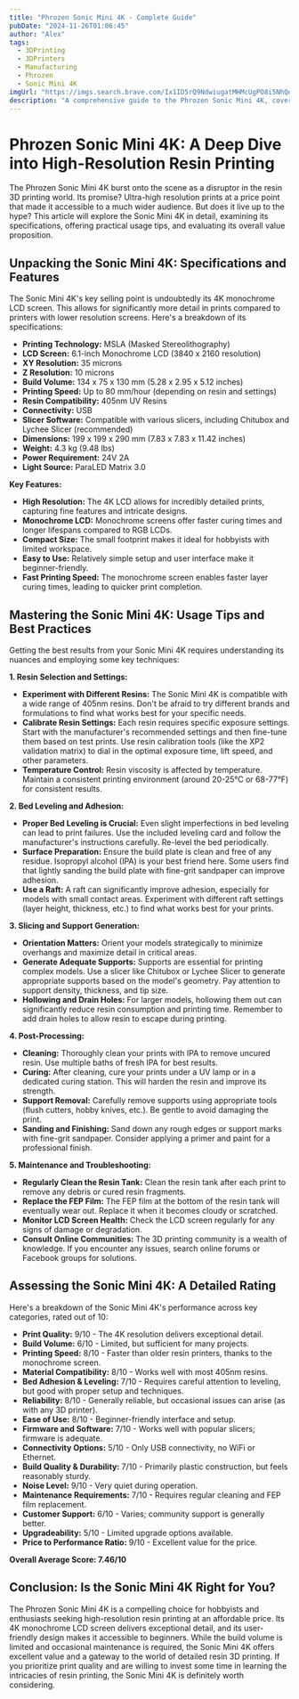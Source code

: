 ```yaml
---
title: "Phrozen Sonic Mini 4K - Complete Guide"
pubDate: "2024-11-26T01:06:45"
author: "Alex"
tags:
  - 3DPrinting
  - 3DPrinters
  - Manufacturing
  - Phrozen
  - Sonic Mini 4K
imgUrl: "https://imgs.search.brave.com/Ix1ID5rQ9NdwiugatMHMcUgPO8i5NhQo2X-i7bKguPs/rs:fit:860:0:0:0/g:ce/aHR0cHM6Ly9waHJv/emVuM2QuY29tL2Nk/bi9zaG9wL2ZpbGVz/L1NvbmljTWluaS0x/LnBuZz92PTE2ODUw/MTIyODcmd2lkdGg9/MTQwMA"
description: "A comprehensive guide to the Phrozen Sonic Mini 4K, covering specifications, usage tips, and comparisons with similar products."
---
```


# Phrozen Sonic Mini 4K: A Deep Dive into High-Resolution Resin Printing

The Phrozen Sonic Mini 4K burst onto the scene as a disruptor in the resin 3D printing world. Its promise? Ultra-high resolution prints at a price point that made it accessible to a much wider audience. But does it live up to the hype? This article will explore the Sonic Mini 4K in detail, examining its specifications, offering practical usage tips, and evaluating its overall value proposition.

## Unpacking the Sonic Mini 4K: Specifications and Features

The Sonic Mini 4K's key selling point is undoubtedly its 4K monochrome LCD screen. This allows for significantly more detail in prints compared to printers with lower resolution screens. Here's a breakdown of its specifications:

*   **Printing Technology:** MSLA (Masked Stereolithography)
*   **LCD Screen:** 6.1-inch Monochrome LCD (3840 x 2160 resolution)
*   **XY Resolution:** 35 microns
*   **Z Resolution:** 10 microns
*   **Build Volume:** 134 x 75 x 130 mm (5.28 x 2.95 x 5.12 inches)
*   **Printing Speed:** Up to 80 mm/hour (depending on resin and settings)
*   **Resin Compatibility:** 405nm UV Resins
*   **Connectivity:** USB
*   **Slicer Software:** Compatible with various slicers, including Chitubox and Lychee Slicer (recommended)
*   **Dimensions:** 199 x 199 x 290 mm (7.83 x 7.83 x 11.42 inches)
*   **Weight:** 4.3 kg (9.48 lbs)
*   **Power Requirement:** 24V 2A
*   **Light Source:** ParaLED Matrix 3.0

**Key Features:**

*   **High Resolution:** The 4K LCD allows for incredibly detailed prints, capturing fine features and intricate designs.
*   **Monochrome LCD:** Monochrome screens offer faster curing times and longer lifespans compared to RGB LCDs.
*   **Compact Size:** The small footprint makes it ideal for hobbyists with limited workspace.
*   **Easy to Use:** Relatively simple setup and user interface make it beginner-friendly.
*   **Fast Printing Speed:** The monochrome screen enables faster layer curing times, leading to quicker print completion.

## Mastering the Sonic Mini 4K: Usage Tips and Best Practices

Getting the best results from your Sonic Mini 4K requires understanding its nuances and employing some key techniques:

**1. Resin Selection and Settings:**

*   **Experiment with Different Resins:** The Sonic Mini 4K is compatible with a wide range of 405nm resins. Don't be afraid to try different brands and formulations to find what works best for your specific needs.
*   **Calibrate Resin Settings:** Each resin requires specific exposure settings. Start with the manufacturer's recommended settings and then fine-tune them based on test prints. Use resin calibration tools (like the XP2 validation matrix) to dial in the optimal exposure time, lift speed, and other parameters.
*   **Temperature Control:** Resin viscosity is affected by temperature. Maintain a consistent printing environment (around 20-25°C or 68-77°F) for consistent results.

**2. Bed Leveling and Adhesion:**

*   **Proper Bed Leveling is Crucial:** Even slight imperfections in bed leveling can lead to print failures. Use the included leveling card and follow the manufacturer's instructions carefully. Re-level the bed periodically.
*   **Surface Preparation:** Ensure the build plate is clean and free of any residue. Isopropyl alcohol (IPA) is your best friend here. Some users find that lightly sanding the build plate with fine-grit sandpaper can improve adhesion.
*   **Use a Raft:** A raft can significantly improve adhesion, especially for models with small contact areas. Experiment with different raft settings (layer height, thickness, etc.) to find what works best for your prints.

**3. Slicing and Support Generation:**

*   **Orientation Matters:** Orient your models strategically to minimize overhangs and maximize detail in critical areas.
*   **Generate Adequate Supports:** Supports are essential for printing complex models. Use a slicer like Chitubox or Lychee Slicer to generate appropriate supports based on the model's geometry. Pay attention to support density, thickness, and tip size.
*   **Hollowing and Drain Holes:** For larger models, hollowing them out can significantly reduce resin consumption and printing time. Remember to add drain holes to allow resin to escape during printing.

**4. Post-Processing:**

*   **Cleaning:** Thoroughly clean your prints with IPA to remove uncured resin. Use multiple baths of fresh IPA for best results.
*   **Curing:** After cleaning, cure your prints under a UV lamp or in a dedicated curing station. This will harden the resin and improve its strength.
*   **Support Removal:** Carefully remove supports using appropriate tools (flush cutters, hobby knives, etc.). Be gentle to avoid damaging the print.
*   **Sanding and Finishing:** Sand down any rough edges or support marks with fine-grit sandpaper. Consider applying a primer and paint for a professional finish.

**5. Maintenance and Troubleshooting:**

*   **Regularly Clean the Resin Tank:** Clean the resin tank after each print to remove any debris or cured resin fragments.
*   **Replace the FEP Film:** The FEP film at the bottom of the resin tank will eventually wear out. Replace it when it becomes cloudy or scratched.
*   **Monitor LCD Screen Health:** Check the LCD screen regularly for any signs of damage or degradation.
*   **Consult Online Communities:** The 3D printing community is a wealth of knowledge. If you encounter any issues, search online forums or Facebook groups for solutions.

## Assessing the Sonic Mini 4K: A Detailed Rating

Here's a breakdown of the Sonic Mini 4K's performance across key categories, rated out of 10:

*   **Print Quality:** 9/10 - The 4K resolution delivers exceptional detail.
*   **Build Volume:** 6/10 - Limited, but sufficient for many projects.
*   **Printing Speed:** 8/10 - Faster than older resin printers, thanks to the monochrome screen.
*   **Material Compatibility:** 8/10 - Works well with most 405nm resins.
*   **Bed Adhesion & Leveling:** 7/10 - Requires careful attention to leveling, but good with proper setup and techniques.
*   **Reliability:** 8/10 - Generally reliable, but occasional issues can arise (as with any 3D printer).
*   **Ease of Use:** 8/10 - Beginner-friendly interface and setup.
*   **Firmware and Software:** 7/10 - Works well with popular slicers; firmware is adequate.
*   **Connectivity Options:** 5/10 - Only USB connectivity, no WiFi or Ethernet.
*   **Build Quality & Durability:** 7/10 - Primarily plastic construction, but feels reasonably sturdy.
*   **Noise Level:** 9/10 - Very quiet during operation.
*   **Maintenance Requirements:** 7/10 - Requires regular cleaning and FEP film replacement.
*   **Customer Support:** 6/10 - Varies; community support is generally better.
*   **Upgradeability:** 5/10 - Limited upgrade options available.
*   **Price to Performance Ratio:** 9/10 - Excellent value for the price.

**Overall Average Score: 7.46/10**

## Conclusion: Is the Sonic Mini 4K Right for You?

The Phrozen Sonic Mini 4K is a compelling choice for hobbyists and enthusiasts seeking high-resolution resin printing at an affordable price. Its 4K monochrome LCD screen delivers exceptional detail, and its user-friendly design makes it accessible to beginners. While the build volume is limited and occasional maintenance is required, the Sonic Mini 4K offers excellent value and a gateway to the world of detailed resin 3D printing. If you prioritize print quality and are willing to invest some time in learning the intricacies of resin printing, the Sonic Mini 4K is definitely worth considering.
